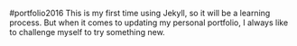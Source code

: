 #portfolio2016
This is my first time using Jekyll, so it will be a learning process. But when it comes to updating my personal portfolio, I always like to challenge myself to try something new.
